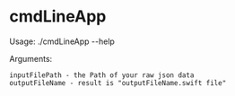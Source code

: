 # cmdLineApp

 Usage: ./cmdLineApp --help

 Arguments:

	inputFilePath - the Path of your raw json data
	outputFileName - result is "outputFileName.swift file"
